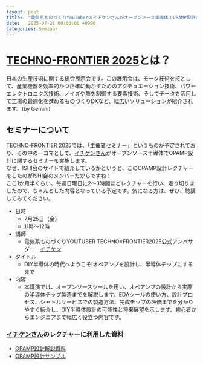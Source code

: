 ```yaml
---
layout: post
title:  "電気系ものづくりYouTuberのイチケンさんがオープンソース半導体でOPAMP設計に関するセミナーをTECHNO-FRONTIER 2025で実施します"
date:   2025-07-21 00:00:00 +0900
categories: Seminar
---
```


# [TECHNO-FRONTIER 2025](https://www.jma.or.jp/tf/)とは？
日本の生産技術に関する総合展示会です。この展示会は、モータ技術を核として、産業機器を効率的かつ正確に動かすためのアクチュエーション技術、パワーエレクトロニクス技術、ノイズや熱を制御する要素技術、そしてデータを活用して工場の最適化を進めるものづくりDXなど、幅広いソリューションが紹介されます。(by Gemini)


## セミナーについて
[TECHNO-FRONTIER 2025](https://www.jma.or.jp/tf/)では、「[主催者セミナー](https://www.jma.or.jp/tf/visit/organizer_seminar.html)」というものが予定されており、その中の一コマとして、[イチケンさん](https://www.youtube.com/@ICHIKEN1)がオープンソース半導体でOPAMP設計に関するセミナーを実施します。  
なぜ、ISHI会のサイトで紹介しているかというと、このOPAMP設計レクチャーをしたのがISHI会のメンバーだからですね！  
ここ1か月半くらい、毎週日曜日に2～3時間ほどレクチャーを行い、走り切りましたので、ちゃんとした内容となっている予定です。気になる方は、ぜひ、聴講してみてください。  

- 日時
    - 7月25日（金）
    - 11時～12時
- 講師
    - 電気系ものづくりYOUTUBER TECHNO×FRONTIER2025公式アンバサダー　[イチケン](https://www.youtube.com/@ICHIKEN1)
- タイトル
    - DIY半導体の時代へようこそ!オペアンプを設計し、半導体チップにするまで
- 内容
    - 本講演では、オープンソースツールを用い、オペアンプの設計から実際の半導体チップ製造までを解説します。EDAツールの使い方、設計プロセス、シャトルサービスでの製造方法、完成チップの評価までを分かりやすく紹介し、DIY半導体設計の可能性と将来展望を示します。初心者からエンジニアまで幅広く役立つ内容です。


### [イチケンさん](https://www.youtube.com/@ICHIKEN1)のレクチャーに利用した資料  
* [OPAMP設計解説資料](https://github.com/ishi-kai/openmpw-transistor-level-examples/tree/main/OR1/PTC06/docs)  
* [OPAMP設計サンプル](https://github.com/ishi-kai/openmpw-transistor-level-examples/tree/main/OR1/PTC06/)  
